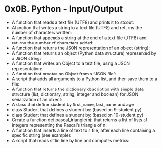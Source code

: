 # 0x0B. Python - Input/Output
* A function that reads a text file (UTF8) and prints it to stdout:
* Afunction that writes a string to a text file (UTF8) and returns the number of characters written:
* A function that appends a string at the end of a text file (UTF8) and returns the number of characters added:
* A function that returns the JSON representation of an object (string):
* A function that returns an object (Python data structure) represented by a JSON string:
* A function that writes an Object to a text file, using a JSON representation:
* A function that creates an Object from a “JSON file”:
* A script that adds all arguments to a Python list, and then save them to a file:
* A function that returns the dictionary description with simple data structure (list, dictionary, string, integer and boolean) for JSON serialization of an object:
* A class that define student by first_name, last_name and age
* class Student that defines a student by: (based on 9-student.py)
* class Student that defines a student by: (based on 10-student.py)
* Create a function def pascal_triangle(n): that returns a list of lists of integers representing the Pascal’s triangle of n:
* A function that inserts a line of text to a file, after each line containing a specific string (see example):
* A script that reads stdin line by line and computes metrics:
